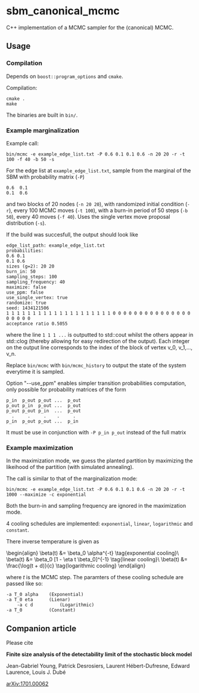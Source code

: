 # sbm_canonical_mcmc

C++ implementation of a MCMC sampler for the (canonical) MCMC.

## Usage

### Compilation

Depends on `boost::program_options` and `cmake`.

Compilation:

	cmake .
	make

The binaries are built in `bin/`.

### Example marginalization

Example call:

	bin/mcmc -e example_edge_list.txt -P 0.6 0.1 0.1 0.6 -n 20 20 -r -t 100 -f 40 -b 50 -s

For the edge list at `example_edge_list.txt`, sample from the marginal of the SBM with probability matrix (`-P`)

	0.6  0.1
	0.1  0.6

and two blocks of 20 nodes (`-n 20 20`), with randomized initial condition (`-r`), every 100 MCMC moves (`-t 100`), with a 
burn-in period  of 50 steps (`-b 50`), every 40 moves (`-f 40`).
Uses the single vertex move proposal distribution (`-s`).

If the build was succesfull, the output should look like

    edge_list_path: example_edge_list.txt
    probabilities:
    0.6 0.1 
    0.1 0.6 
    sizes (g=2): 20 20 
    burn_in: 50
    sampling_steps: 100
    sampling_frequency: 40
    maximize: false
    use_ppm: false
    use_single_vertex: true
    randomize: true
    seed: 1434121506
    1 1 1 1 1 1 1 1 1 1 1 1 1 1 1 1 1 1 1 1 0 0 0 0 0 0 0 0 0 0 0 0 0 0 0 0 0 0 0 0 
    acceptance ratio 0.5055

where the line `1 1 1 ...` is outputted to std::cout whilst the others appear in std::clog (thereby allowing for easy 
redirection of the output).
Each integer on the output line corresponds to the index of the block of vertex v_0, v_1,..., v_n.

Replace `bin/mcmc` with `bin/mcmc_history` to output the state of the system everytime it is sampled.

Option "--use_ppm" enables simpler transition probabilities computation, only possible for probability matrices of the form

    p_in  p_out p_out ...  p_out 
    p_out p_in  p_out ...  p_out 
    p_out p_out p_in  ...  p_out 
      .     .     .    .     .
    p_in  p_out p_out ...  p_in

It must be use in conjunction with `-P p_in p_out` instead of the full matrix

### Example maximization

In the maximization mode, we guess the planted partition by maximizing the likeihood of the partition (with simulated 
annealing).

The call is similar to that of the marginalization mode:

	bin/mcmc -e example_edge_list.txt -P 0.6 0.1 0.1 0.6 -n 20 20 -r -t 1000 --maximize -c exponential	

Both the burn-in and sampling frequency are ignored in the maximization mode.

4 cooling schedules are implemented: `exponential`, `linear`, `logarithmic` and `constant`.

There inverse temperature is given as

  \begin{align}
    \beta(t) &= \beta_0 \alpha^{-t}  \tag{exponential cooling}\\
    \beta(t) &= \beta_0 [1 - \eta t \beta_0]^{-1}  \tag{linear cooling}\\
    \beta(t) &= \frac{\log(t + d)}{c}  \tag{logarithmic cooling}
  \end{align}

where $t$ is the MCMC step. The paramters of these cooling schedule are passed like so:

	-a T_0 alpha    (Exponential)
	-a T_0 eta      (Lienar)
        -a c d          (Logarithmic)
	-a T_0          (Constant)

## Companion article

Please cite

**Finite size analysis of the detectability limit of the stochastic block model**

Jean-Gabriel Young, Patrick Desrosiers, Laurent Hébert-Dufresne, Edward Laurence, Louis J. Dubé

[arXiv:1701.00062](https://arxiv.org/abs/1701.00062)
